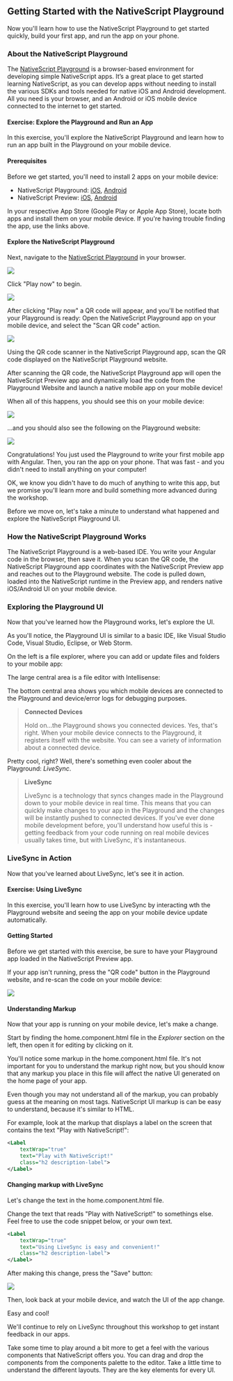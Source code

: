 ## Getting Started with the NativeScript Playground

Now you'll learn how to use the NativeScript Playground to get started quickly, build your first app, and run the app on your phone.

### About the NativeScript Playground

The [NativeScript Playground](https://play.nativescript.org) is a browser-based environment for developing simple NativeScript apps. 
It’s a great place to get started learning NativeScript, as you can develop apps without needing to install the various 
SDKs and tools needed for native iOS and Android development. All you need is your browser, and an Android or iOS mobile 
device connected to the internet to get started. 


<h4 class="exercise-start">
    <b>Exercise</b>: Explore the Playground and Run an App
</h4>

In this exercise, you'll explore the NativeScript Playground and learn how to run an app built in the Playground on your mobile device.

#### Prerequisites

Before we get started, you'll need to install 2 apps on your mobile device: 

* NativeScript Playground: [iOS](https://itunes.apple.com/us/app/nativescript-playground/id1263543946?mt=8), [Android](https://play.google.com/store/apps/details?id=org.nativescript.play&hl=en)
* NativeScript Preview: [iOS](https://itunes.apple.com/us/app/nativescript-preview/id1264484702?mt=8), [Android](https://play.google.com/store/apps/details?id=org.nativescript.preview&hl=en)

In your respective App Store (Google Play or Apple App Store), locate both apps and install them on your mobile device. 
If you're having trouble finding the app, use the links above.

#### Explore the NativeScript Playground

Next, navigate to the [NativeScript Playground](https://play.nativescript.org) in your browser. 

<img src="images/chapter1/playground-overlay.png" class="img-large" />

Click "Play now" to begin.

<img src="images/chapter1/play-now.png" class="img-small" />

After clicking "Play now" a QR code will appear, and you'll be notified that your Playground is ready:
Open the NativeScript Playground app on your mobile device, and select the "Scan QR code" action.

<img src="images/chapter1/scan-qr.png" class="img-small" />

Using the QR code scanner in the NativeScript Playground app, scan the QR code displayed on the NativeScript Playground 
website. 

After scanning the QR code, the NativeScript Playground app will open the NativeScript Preview app and dynamically load 
the code from the Playground Website and launch a native mobile app on your mobile device!

When all of this happens, you should see this on your mobile device:

<img src="images/chapter1/preview-app.png" class="img-small" />

...and you should also see the following on the Playground website:

<img src="images/chapter1/playground-default.png" class="img-large" />

Congratulations! You just used the Playground to write your first mobile app with Angular. Then, you ran the app on your 
phone. That was fast - and you didn't need to install anything on your computer!

OK, we know you didn't have to do much of anything to write this app, but we promise you'll learn more and build something 
more advanced during the workshop.

<div class="exercise-end"></div>

Before we move on, let's take a minute to understand what happened and explore the NativeScript Playground UI.

### How the NativeScript Playground Works

The NativeScript Playground is a web-based IDE. You write your Angular code in the browser, then save it. When you scan 
the QR code, the NativeScript Playground app coordinates with the NativeScript Preview app and reaches out to the 
Playground website. The code is pulled down, loaded into the NativeScript runtime in the Preview app, and renders native 
iOS/Android UI on your mobile device.

### Exploring the Playground UI

Now that you've learned how the Playground works, let's explore the UI.

As you'll notice, the Playground UI is similar to a basic IDE, like Visual Studio Code, Visual Studio, Eclipse, or Web 
Storm.



On the left is a file explorer, where you can add or update files and folders to your mobile app:


The large central area is a file editor with Intellisense:


The bottom central area shows you which mobile devices are connected to the Playground and device/error logs for debugging 
purposes.


> **Connected Devices** 
>
> Hold on...the Playground shows you connected devices. Yes, that's right. When your mobile device connects to the Playground, 
it registers itself with the website. You can see a variety of information about a connected device. 

Pretty cool, right? Well, there's something even cooler about the Playground: *LiveSync*. 

> **LiveSync**
>
> LiveSync is a technology that syncs changes made in the Playground down to your mobile device in real time. 
This means that you can quickly make changes to your app in the Playground and the changes will be instantly pushed to 
connected devices. If you've ever done mobile development before, you'll understand how useful this is - getting feedback 
from your code running on real mobile devices usually takes time, but with LiveSync, it's instantaneous.

### LiveSync in Action

Now that you've learned about LiveSync, let's see it in action. 

<h4 class="exercise-start">
    <b>Exercise</b>: Using LiveSync
</h4>

In this exercise, you'll learn how to use LiveSync by interacting wth the Playground website and seeing the app on your 
mobile device update automatically.

#### Getting Started

Before we get started with this exercise, be sure to have your Playground app loaded in the NativeScript Preview app.

If your app isn't running, press the "QR code" button in the Playground website, and re-scan the code on your mobile device:

<img src="images/chapter1/qr-code.png" class="img-small" />

#### Understanding Markup

Now that your app is running on your mobile device, let's make a change.

Start by finding the home.component.html file in the _Explorer_ section on the left, then open it for editing by clicking on it.

You'll notice some markup in the home.component.html file. It's not important for you to understand the markup right now, 
but you should know that any markup you place in this file will affect the native UI generated on the home page of your app.

Even though you may not understand all of the markup, you can probably guess at the meaning on most tags. 
NativeScript UI markup is can be easy to understand, because it's similar to HTML. 

For example, look at the markup that displays a label on the screen that contains the text "Play with NativeScript!":

```xml
<Label 
    textWrap="true" 
    text="Play with NativeScript!" 
    class="h2 description-label">
</Label>
```

#### Changing markup with LiveSync

Let's change the text in the home.component.html file. 

Change the text that reads "Play with NativeScript!" to somethings else. Feel free to use the code snippet below, or your own text.

```xml
<Label 
    textWrap="true" 
    text="Using LiveSync is easy and convenient!" 
    class="h2 description-label">
</Label>
```

After making this change, press the "Save" button:

<img src="images/chapter1/save-button.png" class="img-small" />

Then, look back at your mobile device, and watch the UI of the app change.

Easy and cool! 

We'll continue to rely on LiveSync throughout this workshop to get instant feedback in our apps. 

<div class="exercise-end"></div>

Take some time to play around a bit more to get a feel with the various components that NativeScript offers you.
You can drag and drop the components from the components palette to the editor. 
Take a little time to understand the different layouts. They are the key elements for every UI.
  

